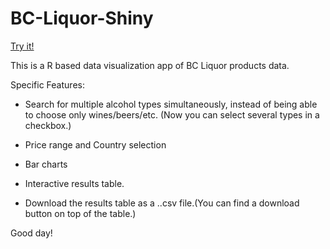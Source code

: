 # BC-Liquor-Shiny

[Try it!](https://yukirang.shinyapps.io/bcl-08/)

This is a R based data visualization app of BC Liquor products data.


Specific Features:

* Search for multiple alcohol types simultaneously, instead of being able to choose only wines/beers/etc. (Now you can select several types in a checkbox.)

* Price range and Country selection

* Bar charts

* Interactive results table.

* Download the results table as a ..csv file.(You can find a download button on top of the table.)


Good day!


